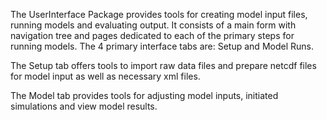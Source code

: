 The UserInterface Package provides tools for creating model input files, running models and evaluating output. It consists of a main form with navigation tree and pages dedicated to each of the primary steps for running models. The 4 primary interface tabs are: Setup and Model Runs.

The Setup tab offers tools to import raw data files and prepare netcdf files for model input as well as necessary xml files. 

The Model tab provides tools for adjusting model inputs, initiated simulations and view model results. 